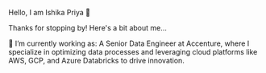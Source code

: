Hello, I am Ishika Priya 👋

Thanks for stopping by! Here's a bit about me...


🔭 I’m currently working as: A Senior Data Engineer at Accenture, where I specialize in optimizing data processes and leveraging cloud platforms like AWS, GCP, and Azure Databricks to drive innovation.

